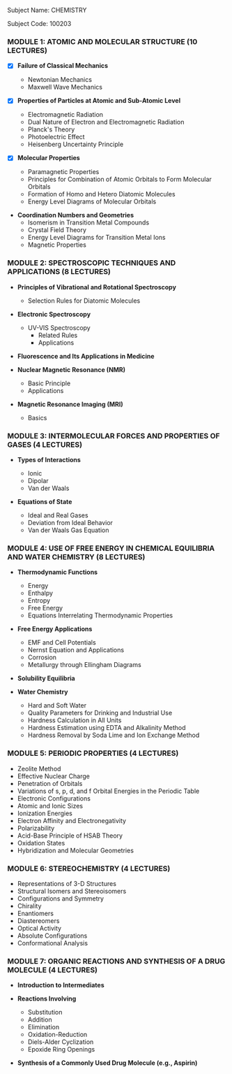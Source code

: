 Subject Name: CHEMISTRY

Subject Code: 100203

### **MODULE 1: ATOMIC AND MOLECULAR STRUCTURE (10 LECTURES)**

- [x] **Failure of Classical Mechanics**
  - Newtonian Mechanics
  - Maxwell Wave Mechanics

- [x] **Properties of Particles at Atomic and Sub-Atomic Level**
  - Electromagnetic Radiation
  - Dual Nature of Electron and Electromagnetic Radiation
  - Planck's Theory
  - Photoelectric Effect
  - Heisenberg Uncertainty Principle

- [x] **Molecular Properties**
  - Paramagnetic Properties
  - Principles for Combination of Atomic Orbitals to Form Molecular Orbitals
  - Formation of Homo and Hetero Diatomic Molecules
  - Energy Level Diagrams of Molecular Orbitals

- **Coordination Numbers and Geometries**
  - Isomerism in Transition Metal Compounds
  - Crystal Field Theory
  - Energy Level Diagrams for Transition Metal Ions
  - Magnetic Properties

### **MODULE 2: SPECTROSCOPIC TECHNIQUES AND APPLICATIONS (8 LECTURES)**

- **Principles of Vibrational and Rotational Spectroscopy**
  - Selection Rules for Diatomic Molecules

- **Electronic Spectroscopy**
  - UV-VIS Spectroscopy
    - Related Rules
    - Applications

- **Fluorescence and Its Applications in Medicine**

- **Nuclear Magnetic Resonance (NMR)**
  - Basic Principle
  - Applications

- **Magnetic Resonance Imaging (MRI)**
  - Basics

### **MODULE 3: INTERMOLECULAR FORCES AND PROPERTIES OF GASES (4 LECTURES)**

- **Types of Interactions**
  - Ionic
  - Dipolar
  - Van der Waals

- **Equations of State**
  - Ideal and Real Gases
  - Deviation from Ideal Behavior
  - Van der Waals Gas Equation

### **MODULE 4: USE OF FREE ENERGY IN CHEMICAL EQUILIBRIA AND WATER CHEMISTRY (8 LECTURES)**

- **Thermodynamic Functions**
  - Energy
  - Enthalpy
  - Entropy
  - Free Energy
  - Equations Interrelating Thermodynamic Properties

- **Free Energy Applications**
  - EMF and Cell Potentials
  - Nernst Equation and Applications
  - Corrosion
  - Metallurgy through Ellingham Diagrams

- **Solubility Equilibria**

- **Water Chemistry**
  - Hard and Soft Water
  - Quality Parameters for Drinking and Industrial Use
  - Hardness Calculation in All Units
  - Hardness Estimation using EDTA and Alkalinity Method
  - Hardness Removal by Soda Lime and Ion Exchange Method

### **MODULE 5: PERIODIC PROPERTIES (4 LECTURES)**

- Zeolite Method
- Effective Nuclear Charge
- Penetration of Orbitals
- Variations of s, p, d, and f Orbital Energies in the Periodic Table
- Electronic Configurations
- Atomic and Ionic Sizes
- Ionization Energies
- Electron Affinity and Electronegativity
- Polarizability
- Acid-Base Principle of HSAB Theory
- Oxidation States
- Hybridization and Molecular Geometries

### **MODULE 6: STEREOCHEMISTRY (4 LECTURES)**

- Representations of 3-D Structures
- Structural Isomers and Stereoisomers
- Configurations and Symmetry
- Chirality
- Enantiomers
- Diastereomers
- Optical Activity
- Absolute Configurations
- Conformational Analysis

### **MODULE 7: ORGANIC REACTIONS AND SYNTHESIS OF A DRUG MOLECULE (4 LECTURES)**

- **Introduction to Intermediates**

- **Reactions Involving**
  - Substitution
  - Addition
  - Elimination
  - Oxidation-Reduction
  - Diels-Alder Cyclization
  - Epoxide Ring Openings

- **Synthesis of a Commonly Used Drug Molecule (e.g., Aspirin)**
